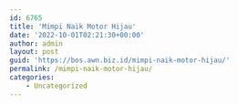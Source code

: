 ```yaml
---
id: 6765
title: 'Mimpi Naik Motor Hijau'
date: '2022-10-01T02:21:30+00:00'
author: admin
layout: post
guid: 'https://bos.awn.biz.id/mimpi-naik-motor-hijau/'
permalink: /mimpi-naik-motor-hijau/
categories:
    - Uncategorized
---
```


